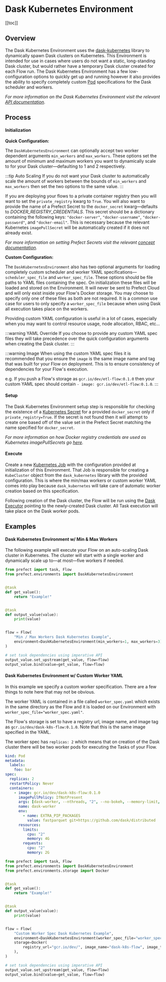 # Dask Kubernetes Environment

[[toc]]

## Overview

The Dask Kubernetes Environment uses the [dask-kubernetes](https://kubernetes.dask.org/en/latest/) library to dynamically spawn Dask clusters on Kubernetes. This Environment is intended for use in cases where users do not want a static, long-standing Dask cluster, but would rather have a temporary Dask cluster created for each Flow run. The Dask Kubernetes Environment has a few low-configuration options to quickly get up and running however it also provides the ability to specify completely custom [Pod](https://kubernetes.io/docs/concepts/workloads/pods/pod/) specifications for the Dask scheduler and workers.

_For more information on the Dask Kubernetes Environment visit the relevant [API documentation](/api/unreleased/environments/execution.html#daskkubernetesenvironment)._

## Process

#### Initialization

**Quick Configuration:**

The `DaskKubernetesEnvironment` can optionally accept two worker dependent arguments `min_workers` and `max_workers`. These options set the amount of minimum and maximum workers you want to dynamically scale to for your Dask cluster—defaulting to 1 and 2 respectively.

:::tip Auto Scaling
If you do not want your Dask cluster to automatically scale the amount of workers between the bounds of `min_workers` and `max_workers` then set the two options to the same value.
:::

If you are deploying your flows to a private container registry then you will want to set the `private_registry` kwarg to `True`. You will also want to provide the name of a Prefect Secret to the `docker_secret` kwarg—defaults to _DOCKER_REGISTRY_CREDENTIALS_. This secret should be a dictionary containing the following keys: `"docker-server"`, `"docker-username"`, `"docker-password"`, and `"docker-email"`. This is necessary because the relevant Kubernetes `imagePullSecret` will be automatically created if it does not already exist.

_For more information on setting Prefect Secrets visit the relevant [concept documentation](/core/concepts/secrets.html#overview)._

**Custom Configuration:**

The `DaskKubernetesEnvironment` also has two optional arguments for loading completely custom scheduler and worker YAML specifications—`scheduler_spec_file` and `worker_spec_file`. These options should be file paths to YAML files containing the spec. On initialization these files will be loaded and stored on the Environment. It will never be sent to Prefect Cloud and will only exist inside your Flow's Docker storage. You may choose to specify only one of these files as both are not required. It is a common use case for users to only specify a `worker_spec_file` because when using Dask all execution takes place on the workers.

Providing custom YAML configuration is useful in a lot of cases, especially when you may want to control resource usage, node allocation, RBAC, etc...

:::warning YAML Override
If you choose to provide any custom YAML spec files they will take precedence over the quick configuration arguments when creating the Dask cluster.
:::

:::warning Image
When using the custom YAML spec files it is recommended that you ensure the `image` is the same image name and tag that was built for your Flow on deployment. This is to ensure consistency of dependencies for your Flow's execution.

e.g. If you push a Flow's storage as `gcr.io/dev/etl-flow:0.1.0` then your custom YAML spec should contain `- image: gcr.io/dev/etl-flow:0.1.0`.
:::

#### Setup

The Dask Kubernetes Environment setup step is responsible for checking the existence of a [Kubernetes Secret](https://kubernetes.io/docs/concepts/configuration/secret/) for a provided `docker_secret` only if `private_registry=True`. If the secret is not found then it will attempt to create one based off of the value set in the Prefect Secret matching the name specified for `docker_secret`.

_For more information on how Docker registry credentials are used as Kubernetes imagePullSecrets go [here](https://kubernetes.io/docs/tasks/configure-pod-container/pull-image-private-registry/)._

#### Execute

Create a new [Kubernetes Job](https://kubernetes.io/docs/concepts/workloads/controllers/jobs-run-to-completion/) with the configuration provided at initialization of this Environment. That Job is responsible for creating a `KubeCluster` object from the `dask_kubernetes` library with the provided configuration. This is where the min/max workers or custom worker YAML comes into play because `dask_kubernetes` will take care of automatic worker creation based on this specification.

Following creation of the Dask cluster, the Flow will be run using the [Dask Executor](/api/unreleased/engine/executors.html#daskexecutor) pointing to the newly-created Dask cluster. All Task execution will take place on the Dask worker pods.

## Examples

#### Dask Kubernetes Environment w/ Min & Max Workers

The following example will execute your Flow on an auto-scaling Dask cluster in Kubernetes. The cluster will start with a single worker and dynamically scale up to—at most—five workers if needed.

```python
from prefect import task, Flow
from prefect.environments import DaskKubernetesEnvironment


@task
def get_value():
    return "Example!"


@task
def output_value(value):
    print(value)


flow = Flow(
    "Min / Max Workers Dask Kubernetes Example",
    environment=DaskKubernetesEnvironment(min_workers=1, max_workers=3),
)

# set task dependencies using imperative API
output_value.set_upstream(get_value, flow=flow)
output_value.bind(value=get_value, flow=flow)

```

#### Dask Kubernetes Environment w/ Custom Worker YAML

In this example we specify a custom worker specification. There are a few things to note here that may not be obvious.

The worker YAML is contained in a file called `worker_spec.yaml` which exists in the same directory as the Flow and it is loaded on our Environment with `worker_spec_file="worker_spec.yaml"`.

The Flow's storage is set to have a registry url, image name, and image tag as `gcr.io/dev/dask-k8s-flow:0.1.0`. Note that this is the same image specified in the YAML.

The worker spec has `replicas: 2` which means that on creation of the Dask cluster there will be two worker pods for executing the Tasks of your Flow.

```yaml
kind: Pod
metadata:
  labels:
    foo: bar
spec:
  replicas: 2
  restartPolicy: Never
  containers:
    - image: gcr.io/dev/dask-k8s-flow:0.1.0
      imagePullPolicy: IfNotPresent
      args: [dask-worker, --nthreads, "2", --no-bokeh, --memory-limit, 4GB]
      name: dask-worker
      env:
        - name: EXTRA_PIP_PACKAGES
          value: fastparquet git+https://github.com/dask/distributed
      resources:
        limits:
          cpu: "2"
          memory: 4G
        requests:
          cpu: "2"
          memory: 2G
```

```python
from prefect import task, Flow
from prefect.environments import DaskKubernetesEnvironment
from prefect.environments.storage import Docker


@task
def get_value():
    return "Example!"


@task
def output_value(value):
    print(value)


flow = Flow(
    "Custom Worker Spec Dask Kubernetes Example",
    environment=DaskKubernetesEnvironment(worker_spec_file="worker_spec.yaml"),
    storage=Docker(
        registry_url="gcr.io/dev/", image_name="dask-k8s-flow", image_tag="0.1.0"
    ),
)

# set task dependencies using imperative API
output_value.set_upstream(get_value, flow=flow)
output_value.bind(value=get_value, flow=flow)

```
